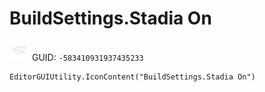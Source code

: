 # BuildSettings.Stadia On
![](/img/BuildSettings.Stadia%20On.png)
GUID: `-583410931937435233`
```
EditorGUIUtility.IconContent("BuildSettings.Stadia On")
```
